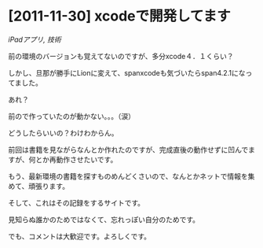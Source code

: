 # [2011-11-30] xcodeで開発してます
_iPadアプリ, 技術_

前の環境のバージョンも覚えてないのですが、多分xcode４．１くらい？



しかし、旦那が勝手にLionに変えて、spanxcodeも気づいたらspan4.2.1になってました。



あれ？



前ので作っていたのが動かない。。。（涙）



どうしたらいいの？わけわからん。



前回は書籍を見ながらなんとか作れたのですが、完成直後の動作せずに凹んでますが、何とか再動作させたいです。



もう、最新環境の書籍を探すものめんどくさいので、なんとかネットで情報を集めて、頑張ります。



そして、これはその記録をするサイトです。






見知らぬ誰かのためではなくて、忘れっぽい自分のためです。

でも、コメントは大歓迎です。よろしくです。


